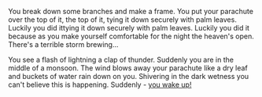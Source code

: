 You break down some branches and make a frame. You put your parachute over the top of it, the top of it, tying it down securely with palm leaves. Luckily you did ittying it down securely with palm leaves. Luckily you did it because as you make yourself comfortable for the night the heaven's open. There's a terrible storm brewing...

You see a flash of lightning a clap of thunder. Suddenly you are in the middle of a monsoon.
The wind blows away your parachute like a dry leaf and buckets of water rain down on you.
Shivering in the dark wetness you can't believe this is happening.
Suddenly - [you wake up!](../../wake-up)



